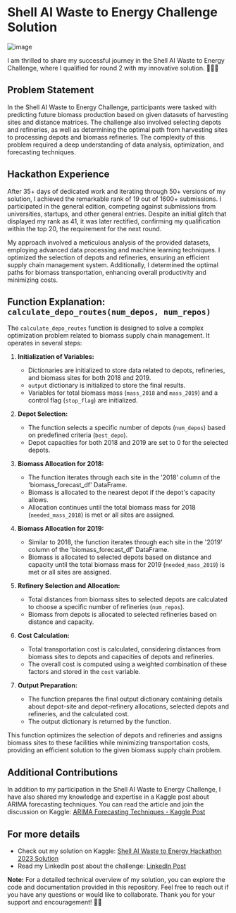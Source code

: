 # Shell AI Waste to Energy Challenge Solution
![image](https://github.com/sidd6p/Shell_Agricultural_Waste_Challenge/assets/91800813/8944a8ba-475b-4567-aeab-69c98680b1cd)

I am thrilled to share my successful journey in the Shell AI Waste to Energy Challenge, where I qualified for round 2 with my innovative solution. 🚀🎉🥳

## Problem Statement

In the Shell AI Waste to Energy Challenge, participants were tasked with predicting future biomass production based on given datasets of harvesting sites and distance matrices. The challenge also involved selecting depots and refineries, as well as determining the optimal path from harvesting sites to processing depots and biomass refineries. The complexity of this problem required a deep understanding of data analysis, optimization, and forecasting techniques.

## Hackathon Experience

After 35+ days of dedicated work and iterating through 50+ versions of my solution, I achieved the remarkable rank of 19 out of 1600+ submissions. I participated in the general edition, competing against submissions from universities, startups, and other general entries. Despite an initial glitch that displayed my rank as 41, it was later rectified, confirming my qualification within the top 20, the requirement for the next round.

My approach involved a meticulous analysis of the provided datasets, employing advanced data processing and machine learning techniques. I optimized the selection of depots and refineries, ensuring an efficient supply chain management system. Additionally, I determined the optimal paths for biomass transportation, enhancing overall productivity and minimizing costs.

## Function Explanation: `calculate_depo_routes(num_depos, num_repos)`

The `calculate_depo_routes` function is designed to solve a complex optimization problem related to biomass supply chain management. It operates in several steps:

1. **Initialization of Variables:**
   - Dictionaries are initialized to store data related to depots, refineries, and biomass sites for both 2018 and 2019.
   - `output` dictionary is initialized to store the final results.
   - Variables for total biomass mass (`mass_2018` and `mass_2019`) and a control flag (`stop_flag`) are initialized.

2. **Depot Selection:**
   - The function selects a specific number of depots (`num_depos`) based on predefined criteria (`best_depo`).
   - Depot capacities for both 2018 and 2019 are set to 0 for the selected depots.

3. **Biomass Allocation for 2018:**
   - The function iterates through each site in the '2018' column of the 'biomass_forecast_df' DataFrame.
   - Biomass is allocated to the nearest depot if the depot's capacity allows.
   - Allocation continues until the total biomass mass for 2018 (`needed_mass_2018`) is met or all sites are assigned.

4. **Biomass Allocation for 2019:**
   - Similar to 2018, the function iterates through each site in the '2019' column of the 'biomass_forecast_df' DataFrame.
   - Biomass is allocated to selected depots based on distance and capacity until the total biomass mass for 2019 (`needed_mass_2019`) is met or all sites are assigned.

5. **Refinery Selection and Allocation:**
   - Total distances from biomass sites to selected depots are calculated to choose a specific number of refineries (`num_repos`).
   - Biomass from depots is allocated to selected refineries based on distance and capacity.

6. **Cost Calculation:**
   - Total transportation cost is calculated, considering distances from biomass sites to depots and capacities of depots and refineries.
   - The overall cost is computed using a weighted combination of these factors and stored in the `cost` variable.

7. **Output Preparation:**
   - The function prepares the final output dictionary containing details about depot-site and depot-refinery allocations, selected depots and refineries, and the calculated cost.
   - The output dictionary is returned by the function.

This function optimizes the selection of depots and refineries and assigns biomass sites to these facilities while minimizing transportation costs, providing an efficient solution to the given biomass supply chain problem.


## Additional Contributions

In addition to my participation in the Shell AI Waste to Energy Challenge, I have also shared my knowledge and expertise in a Kaggle post about ARIMA forecasting techniques. You can read the article and join the discussion on Kaggle: [ARIMA Forecasting Techniques - Kaggle Post](https://www.kaggle.com/discussions/general/432826)

## For more details
- Check out my solution on Kaggle: [Shell AI Waste to Energy Hackathon 2023 Solution](https://www.kaggle.com/code/siddp6/shell-ai-waste-to-energy-hackathon-2023-solution)
- Read my LinkedIn post about the challenge: [LinkedIn Post](https://www.linkedin.com/posts/siddp6_kaggle-hackerearth-hackathon-activity-7105267874428051456-CLlv?utm_source=share&utm_medium=member_desktop)

**Note:** For a detailed technical overview of my solution, you can explore the code and documentation provided in this repository. Feel free to reach out if you have any questions or would like to collaborate. Thank you for your support and encouragement! 🙌✨
